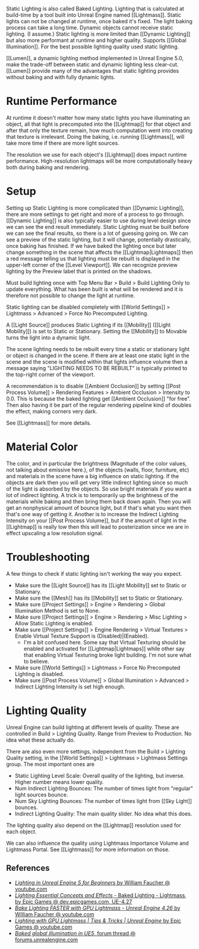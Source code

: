 Static Lighting is also called Baked Lighting.
Lighting that is calculated at build-time by a tool built into Unreal Engine named [[Lightmass]].
Static lights can not be changed at runtime, once baked it's fixed.
The light baking process can take a long time.
Dynamic objects cannot receive static lighting.
(I assume.)
Static lighting is more limited than [[Dynamic Lighting]] but also more performant at runtime and higher quality.
Supports [[Global Illumination]].
For the best possible lighting quality used static lighting.

[[Lumen]], a dynamic lighting method implemented in Unreal Engine 5.0, make the trade-off between static and dynamic lighting less clear-cut.
[[Lumen]] provide many of the advantages that static lighting provides without baking and with fully dynamic lights.


# Runtime Performance

At runtime it doesn't matter how many static lights you have illuminating an object, all that light is precomputed into the [[Lightmap]] for that object and after that only the texture remain, how much computation went into creating that texture is irrelevant.
Doing the baking, i.e. running [[Lightmass]], will take more time if there are more light sources.

The resolution we use for each object's [[Lightmap]] does impact runtime performance.
High-resolution lightmaps will be more computationally heavy both during baking and rendering.


# Setup

Setting up Static Lighting is more complicated than [[Dynamic Lighting]], there are more settings to get right and more of a process to go through.
[[Dynamic Lighting]] is also typically easier to use during level design since we can see the end result immediately.
Static Lighting must be built before we can see the final results, so there is a lot of guessing going on.
We can see a preview of the static lighting, but it will change, potentially drastically, once baking has finished.
If we have baked the lighting once but later change something in the scene that affects the [[Lightmap|Lightmaps]] then a red message telling us that lighting must be rebuilt is displayed in the upper-left corner of the [[Level Viewport]].
We can recognize preview lighting by the Preview label that is printed on the shadows.

Must build lighting once with Top Menu Bar > Build > Build Lighting Only to update everything.
What has been built is what will be rendered and it is therefore not possible to change the light at runtime.

Static lighting can be disabled completely with [[World Settings]] > Lightmass > Advanced > Force No Precomputed Lighting.

A [[Light Source]] produces Static Lighting if its [[Mobility]] ([[Light Mobility]]) is set to Static or Stationary.
Setting the [[Mobility]] to Movable turns the light into a dynamic light.

The scene lighting needs to be rebuilt every time a static or stationary light or object is changed in the scene.
If there are at least one static light in the scene and the scene is modified within that lights influence volume then a message saying "LIGHTING NEEDS TO BE REBUILT" is typically printed to the  top-right corner of the viewport.

A recommendation is to disable [[Ambient Occlusion]] by setting [[Post Process Volume]] > Rendering Features > Ambient Occlusion > Intensity to 0.0.
This is because the baked lighting get [[Ambient Occlusion]] "for free".
Then also having it be part of the regular rendering pipeline kind of doubles the effect, making corners very dark.

See [[Lightmass]] for more details.


# Material Color

The color, and in particular the brightness (Magnitude of the color values, not talking about emissive here.), of the objects (walls, floor, furniture, etc) and materials in the scene have a big influence on static lighting.
If the objects are dark then you will get very little indirect lighting since so much of the light is absorbed by the objects.
So use bright materials if you want a lot of indirect lighting.
A trick is to temporarily up the brightness of the materials while baking and then bring them back down again.
Then you will get an nonphysical amount of bounce light, but if that's what you want then that's one way of getting it.
Another is to increase the Indirect Lighting Intensity on your [[Post Process Volume]], but if the amount of light in the [[Lightmap]] is really low then this will lead to posterization since we are in effect upscaling a low resolution signal.


# Troubleshooting

A few things to check if static lighting isn't working the way you expect.
- Make sure the [[Light Source]] has its [[Light Mobility]] set to Static or Stationary.
- Make sure the [[Mesh]] has its [[Mobility]] set to Static or Stationary.
- Make sure [[Project Settings]] > Engine > Rendering > Global Illumination Method is set to None.
- Make sure [[Project Settings]] > Engine > Rendering > Misc Lighting > Allow Static Lighting is enabled.
- Make sure [[Project Settings]] > Engine Rendering > Virtual Textures > Enable Virtual Texture Support is (Disabled)|(Enabled).
	- I'm a bit confused here. Some say that Virtual Texturing should be enabled and activated for [[Lightmap|Lightmaps]] while other say that enabling Virtual Texturing broke light building. I'm not sure what to believe.
- Make sure [[World Settings]] > Lightmass > Force No Precomputed Lighting is disabled.
- Make sure [[Post Process Volume]] > Global Illumination > Advanced > Indirect Lighting Intensity is set high enough.



# Lighting Quality

Unreal Engine can build lighting at different levels of quality.
These are controlled in Build > Lighting Quality.
Range from Preview to Production.
No idea what these actually do.

There are also even more settings, independent from the Build > Lighting Quality setting, in the [[World Settings]] > Lightmass > Lightmass Settings group.
The most important ones are
- Static Lighting Level Scale: Overall quality of the lighting, but inverse. Higher number means lower quality.
- Num Indirect Lighting Bounces: The number of times light from "regular" light sources bounce.
- Num Sky Lighting Bounces: The number of times light from [[Sky Light]] bounces.
- Indirect Lighting Quality: The main quality slider. No idea what this does.

The lighting quality also depend on the [[Lightmap]] resolution used for each object.

We can also influence the quality using Lightmass Importance Volume and Lightmass Portal.
See [[Lightmass]] for more information on those.

## References

- [_Lighting in Unreal Engine 5 for Beginners_ by William Faucher @ youtube.com](https://youtu.be/fSbBsXbjxPo?t=309)
- [_Lighting Essential Concepts and Effects_ - Baked Lighting - Lightmass, by Epic Games @ dev.epicgames.com, UE-4.27](https://dev.epicgames.com/community/learning/courses/Xwp/lighting-essential-concepts-and-effects/229/baked-lighting-lightmass)
- [_Bake Lighting FASTER with GPU Lightmass - Unreal Engine 4.26_ by William Faucher @ youtube.com](https://youtu.be/hq1WFFF6iD0)
- [_Lighting with GPU Lightmass | Tips & Tricks | Unreal Engine_ by Epic Games @ youtube.com](https://www.youtube.com/watch?v=RBY82TSLjFA)
- [_Baked global illumination in UE5_, forum thread @ forums.unrealengine.com](https://forums.unrealengine.com/t/baked-global-illumination-in-ue5/514487/13)


